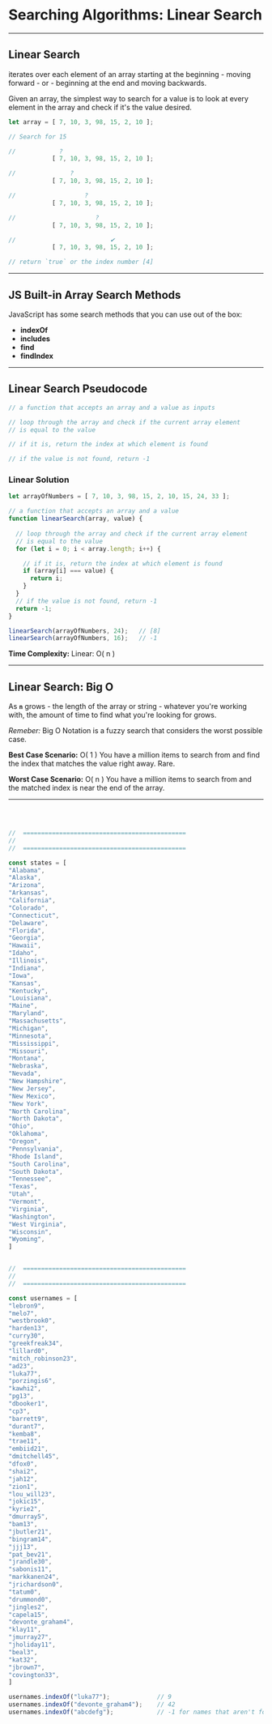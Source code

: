 # Searching Algorithms: Linear Search

---

## Linear Search

iterates over each element of an array starting at the beginning - moving forward - or - beginning at the end and moving backwards.

Given an array, the simplest way to search for a value is to look at every element in the array and check if it's the value desired.

```js
let array = [ 7, 10, 3, 98, 15, 2, 10 ];

// Search for 15

//            ?
            [ 7, 10, 3, 98, 15, 2, 10 ];

//               ?
            [ 7, 10, 3, 98, 15, 2, 10 ];

//                   ?
            [ 7, 10, 3, 98, 15, 2, 10 ];

//                      ?
            [ 7, 10, 3, 98, 15, 2, 10 ];

//                          ✔︎
            [ 7, 10, 3, 98, 15, 2, 10 ];

// return `true` or the index number [4]
```

---

## JS Built-in Array Search Methods

JavaScript has some search methods that you can use out of the box:

* **indexOf**
* **includes**
* **find**
* **findIndex**

---

## Linear Search Pseudocode

```js
// a function that accepts an array and a value as inputs

// loop through the array and check if the current array element
// is equal to the value

// if it is, return the index at which element is found

// if the value is not found, return -1

```

### Linear Solution

```js
let arrayOfNumbers = [ 7, 10, 3, 98, 15, 2, 10, 15, 24, 33 ];

// a function that accepts an array and a value
function linearSearch(array, value) {
  
  // loop through the array and check if the current array element
  // is equal to the value
  for (let i = 0; i < array.length; i++) {

    // if it is, return the index at which element is found
    if (array[i] === value) {
      return i;
    }
  }
  // if the value is not found, return -1
  return -1;
}

linearSearch(arrayOfNumbers, 24);   // [8]
linearSearch(arrayOfNumbers, 16);   // -1
```

**Time Complexity:**
Linear: O( n )

---

## Linear Search: Big O

As **`n`** grows - the length of the array or string - whatever you're working with,
the amount of time to find what you're looking for grows.

_Remeber:_ Big O Notation is a fuzzy search that considers the worst possible case.

**Best Case Scenario:** O( 1 )
You have a million items to search from and find the index that matches the value right away. Rare.

**Worst Case Scenario:** O( n )
You have a million items to search from and the matched index is near the end of the array.

---

</br>

```js

//  =============================================
//
//  =============================================

const states = [
"Alabama",
"Alaska",
"Arizona",
"Arkansas",
"California",
"Colorado",
"Connecticut",
"Delaware",
"Florida",
"Georgia",
"Hawaii",
"Idaho",
"Illinois",
"Indiana",
"Iowa",
"Kansas",
"Kentucky",
"Louisiana",
"Maine",
"Maryland",
"Massachusetts",
"Michigan",
"Minnesota",
"Mississippi",
"Missouri",
"Montana",
"Nebraska",
"Nevada",
"New Hampshire",
"New Jersey",
"New Mexico",
"New York",
"North Carolina",
"North Dakota",
"Ohio",
"Oklahoma",
"Oregon",
"Pennsylvania",
"Rhode Island",
"South Carolina",
"South Dakota",
"Tennessee",
"Texas",
"Utah",
"Vermont",
"Virginia",
"Washington",
"West Virginia",
"Wisconsin",
"Wyoming",
]

```

```js

//  =============================================
//
//  =============================================

const usernames = [
"lebron9",
"melo7",
"westbrook0",
"harden13",
"curry30",
"greekfreak34",
"lillard0",
"mitch_robinson23",
"ad23",
"luka77",
"porzingis6",
"kawhi2",
"pg13",
"dbooker1",
"cp3",
"barrett9",
"durant7",
"kemba8",
"trae11",
"embiid21",
"dmitchell45",
"dfox0",
"shai2",
"jah12",
"zion1",
"lou_will23",
"jokic15",
"kyrie2",
"dmurray5",
"bam13",
"jbutler21",
"bingram14",
"jjj13",
"pat_bev21",
"jrandle30",
"sabonis11",
"markkanen24",
"jrichardson0",
"tatum0",
"drummond0",
"jingles2",
"capela15",
"devonte_graham4",
"klay11",
"jmurray27",
"jholiday11",
"beal3",
"kat32",
"jbrown7",
"covington33",
]

usernames.indexOf("luka77");             // 9
usernames.indexOf("devonte_graham4");    // 42
usernames.indexOf("abcdefg");            // -1 for names that aren't found

```
